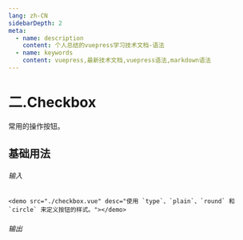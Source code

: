 ```yaml
---
lang: zh-CN
sidebarDepth: 2
meta:
  - name: description
    content: 个人总结的vuepress学习技术文档-语法
  - name: keywords
    content: vuepress,最新技术文档,vuepress语法,markdown语法
---
```


# 二.Checkbox

常用的操作按钮。

## 基础用法

###### 输入

```
<demo src="./checkbox.vue" desc="使用 `type`、`plain`、`round` 和 `circle` 来定义按钮的样式。"></demo>
```

###### 输出

<demo src="./checkbox.vue" desc="使用 `type`、`plain`、`round` 和 `circle` 来定义按钮的样式。"></demo>
